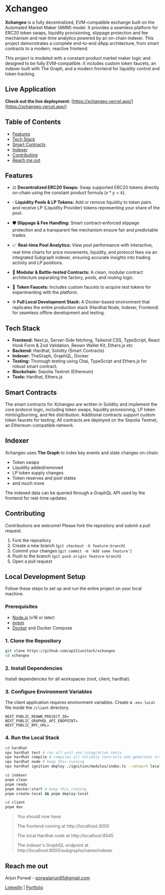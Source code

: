# Xchangeo

**Xchangeo** is a fully decentralized, EVM-compatible exchange built on the Automated Market Maker (AMM) model. It provides a seamless platform for ERC20 token swaps, liquidity provisioning, slippage protection and fee mechanism and real-time analytics powered by an on-chain indexer. This project demonstrates a complete end-to-end dApp architecture, from smart contracts to a modern, reactive frontend.

This project is modeled with a constant product market maker logic and designed to be fully EVM-compatible. It includes custom token faucets, an indexer built with The Graph, and a modern frontend for liquidity control and token tracking.

## Live Application

**Check out the live deployment:** [https://xchangeo.vercel.app/](https://xchangeo.vercel.app/)

## Table of Contents

- [Features](#features)
- [Tech Stack](#tech-stack)
- [Smart Contracts](#smart-contracts)
- [Indexer](#indexer)
- [Contributing](#contributing)
- [Reach me out](#reach-me-out)

## Features

- ⚖️ **Decentralized ERC20 Swaps:** Swap supported ERC20 tokens directly on-chain using the constant product formula ($x * y = k$).

- 💧 **Liquidity Pools & LP Tokens:** Add or remove liquidity to token pairs and receive LP (Liquidity Provider) tokens representing your share of the pool.

- 🛡️ **Slippage & Fee Handling:** Smart contract-enforced slippage protection and a transparent fee mechanism ensure fair and predictable trades.

- 📈 **Real-time Pool Analytics:** View pool performance with interactive, real-time charts for price movements, liquidity, and protocol fees via an integrated Subgraph indexer, ensuring accurate insights into trading activity and LP positions.

- 🧩 **Modular & Battle-tested Contracts:** A clean, modular contract architecture separating the factory, pools, and routing logic.

- 🧪 **Token Faucets:** Includes custom faucets to acquire test tokens for experimenting with the platform.

- 🌐 **Full Local Development Stack:** A Docker-based environment that replicates the entire production stack (Hardhat Node, Indexer, Frontend) for seamless offline development and testing.

## Tech Stack

- **Frontend:** Next.js, Server-Side fetching, Tailwind CSS, TypeScript, React Hook Form & Zod Validation, Reown Wallet Kit, Ethers.js etc
- **Backend:** Hardhat, Solidity (Smart Contracts)
- **Indexer:** TheGraph, GraphQL, Docker
- **Testing:** Thorough testing using Chai, TypeScript and Ethers.js for robust smart contract.
- **Blockchain:** Sepolia Testnet (Ethereum)
- **Tools:** Hardhat, Ethers.js

## Smart Contracts

The smart contracts for Xchangeo are written in Solidity and implement the core protocol logic, including token swaps, liquidity provisioning, LP token minting/burning, and fee distribution. Additional contracts support custom token faucets for testing. All contracts are deployed on the Sepolia Testnet, an Ethereum-compatible network.

## Indexer

Xchangeo uses **The Graph** to index key events and state changes on-chain:

- Token swaps
- Liquidity added/removed
- LP token supply changes
- Token reserves and pool states
- and much more

The indexed data can be queried through a GraphQL API used by the frontend for real-time updates.

## Contributing

Contributions are welcome! Please fork the repository and submit a pull request.

1. Fork the repository
2. Create a new branch (`git checkout -b feature-branch`)
3. Commit your changes (`git commit -m 'Add some feature'`)
4. Push to the branch (`git push origin feature-branch`)
5. Open a pull request

## Local Development Setup

Follow these steps to set up and run the entire project on your local machine.

### Prerequisites

- [Node.js](https://nodejs.org/en/) (v18 or later)
- [pnpm](https://pnpm.io/installation)
- [Docker](https://www.docker.com/get-started/) and Docker Compose

### 1. Clone the Repository

```bash
git clone https://github.com/ap211unitech/xchangeo
cd xchangeo
```

### 2. Install Dependencies

Install dependencies for all workspaces (root, client, hardhat).

### 3. Configure Environment Variables

The client application requires environment variables. Create a `.env.local` file inside the `/client` directory.

```
NEXT_PUBLIC_REOWN_PROJECT_ID=
NEXT_PUBLIC_GRAPHQL_API_ENDPOINT=
NEXT_PUBLIC_RPC_URL=
```

### 4. Run the Local Stack

```bash
cd hardhat
npx hardhat test # run all unit and integration tests
npx hardhat compile # compiles all Solidity contracts and generates artifacts (ABI, bytecode, metadata)
npx hardhat node # keep this running
npx hardhat ignition deploy ./ignition/modules/index.ts --network localhost
```

```bash
cd indexer
pnpm clean
pnpm ready
pnpm docker:start # keep this running
pnpm create-local && pnpm deploy-local
```

```bash
cd client
pnpm dev
```

> You should now have:
>
> The frontend running at http://localhost:3000
>
> The local Hardhat node at http://localhost:8545
>
> The indexer's GraphQL endpoint at http://localhost:8000/subgraphs/name/indexer

## Reach me out

Arjun Porwal - porwalarjun95@gmail.com

[LinkedIn](https://www.linkedin.com/in/arjun-porwal-9198b71a3/) | [Portfolio](https://arjunporwal.vercel.app/)
